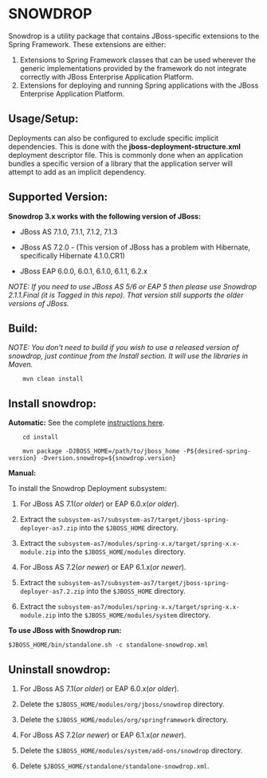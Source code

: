 SNOWDROP
========

Snowdrop is a utility package that contains JBoss-specific extensions to the Spring Framework. These extensions are either:

1. Extensions to Spring Framework classes that can be used wherever the generic implementations provided by the framework 
do not integrate correctly with JBoss Enterprise Application Platform.
2. Extensions for deploying and running Spring applications with the JBoss Enterprise Application Platform.

Usage/Setup:
---------
Deployments can also be configured to exclude specific implicit dependencies. This is done with the 
**jboss-deployment-structure.xml** deployment descriptor file. This is commonly done when an application bundles a specific 
version of a library that the application server will attempt to add as an implicit dependency.

Supported Version:
------------------
**Snowdrop 3.x works with the following version of JBoss:**

* JBoss AS 7.1.0, 7.1.1, 7.1.2, 7.1.3

* JBoss AS 7.2.0 - (This version of JBoss has a problem with Hibernate, specifically Hibernate 4.1.0.CR1)

* JBoss EAP 6.0.0, 6.0.1, 6.1.0, 6.1.1, 6.2.x

_NOTE: If you need to use JBoss AS 5/6 or EAP 5 then please use Snowdrop 2.1.1.Final (it is Tagged in this repo).  That 
version still supports the older versions of JBoss._

Build:
---------

_NOTE: You don't need to build if you wish to use a released version of snowdrop, just continue from the Install section. 
It will use the libraries in Maven._

        mvn clean install

Install snowdrop:
-----------------

**Automatic:**
See the complete [instructions here](https://github.com/snowdrop/snowdrop/tree/master/install).

        cd install

        mvn package -DJBOSS_HOME=/path/to/jboss_home -P${desired-spring-version} -Dversion.snowdrop=${snowdrop.version}

**Manual:**

To install the Snowdrop Deployment subsystem:

1. For JBoss AS 7.1(*or older*) or EAP 6.0.x(*or older*).
  1. Extract the `subsystem-as7/subsystem-as7/target/jboss-spring-deployer-as7.zip` into the `$JBOSS_HOME` directory.
  2. Extract the `subsystem-as7/modules/spring-x.x/target/spring-x.x-module.zip` into the `$JBOSS_HOME/modules` directory.

2. For JBoss AS 7.2(*or newer*) or EAP 6.1.x(*or newer*).
  1. Extract the `subsystem-as7/subsystem-as7/target/jboss-spring-deployer-as7.2.zip` into the `$JBOSS_HOME` directory.
  2. Extract the `subsystem-as7/modules/spring-x.x/target/spring-x.x-module.zip` into the `$JBOSS_HOME/modules/system` directory.

**To use JBoss with Snowdrop run:**

`$JBOSS_HOME/bin/standalone.sh -c standalone-snowdrop.xml`

Uninstall snowdrop:
-------------------

1. For JBoss AS 7.1(*or older*) or EAP 6.0.x(*or older*).
  1. Delete the `$JBOSS_HOME/modules/org/jboss/snowdrop` directory.
  2. Delete the `$JBOSS_HOME/modules/org/springframework` directory.

2. For JBoss AS 7.2(*or newer*) or EAP 6.1.x(*or newer*).
  1. Delete the `$JBOSS_HOME/modules/system/add-ons/snowdrop` directory.

3. Delete `$JBOSS_HOME/standalone/standalone-snowdrop.xml`.
